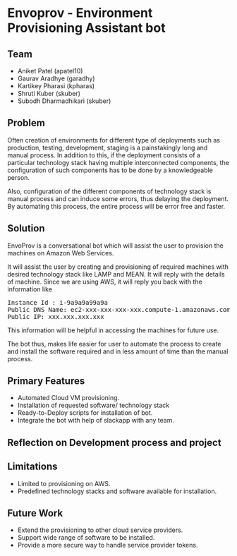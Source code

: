 # Envoprov - Environment Provisioning Assistant bot

## Team

* Aniket Patel (apatel10)
* Gaurav Aradhye (garadhy)
* Kartikey Pharasi (kpharas)
* Shruti Kuber (skuber)
* Subodh Dharmadhikari (skuber)


## Problem

Often creation of environments for different type of deployments such as production, testing, development, staging is a painstakingly long and manual process. In addition to this, if the deployment consists of a particular technology stack having multiple interconnected components, the configuration of such components has to be done by a knowledgeable person.

Also, configuration of the different components of technology stack is manual process and can induce some errors, thus delaying the deployment. By automating this process, the entire process will be error free and faster.

## Solution

EnvoProv is a conversational bot which will assist the user to provision the machines on Amazon Web Services.

It will assist the user by creating and provisioning of required machines with desired technology stack like LAMP and MEAN. It will reply with the details of machine. Since we are using AWS, it will reply you back with the information like

<pre>
Instance Id : i-9a9a9a99a9a
Public DNS Name: ec2-xxx-xxx-xxx-xxx.compute-1.amazonaws.com
Public IP: xxx.xxx.xxx.xxx
</pre>

This information will be helpful in accessing the machines for future use.

The bot thus, makes life easier for user to automate the process to create and install the software required and in less amount of time than the manual process.

## Primary Features

* Automated Cloud VM provisioning.
* Installation of requested software/ technology stack
* Ready-to-Deploy scripts for installation of bot.
* Integrate the bot with help of slackapp with any team.

## Reflection on Development process and project

## Limitations

* Limited to provisioning on AWS.
* Predefined technology stacks and software available for installation.


## Future Work

* Extend the provisioning to other cloud service providers.
* Support wide range of software to be installed.
* Provide a more secure way to handle service provider tokens. 
